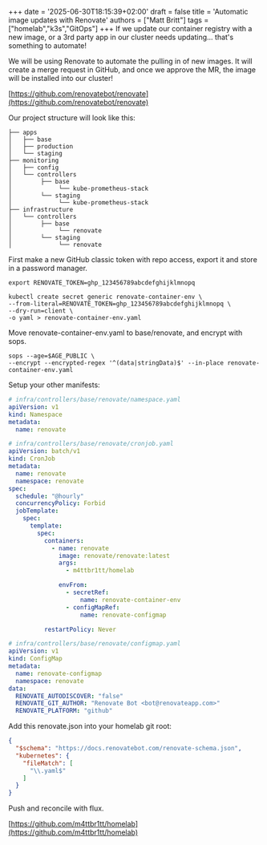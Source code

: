 +++
date = '2025-06-30T18:15:39+02:00'
draft = false
title = 'Automatic image updates with Renovate'
authors = ["Matt Britt"]
tags = ["homelab","k3s","GitOps"]
+++
If we update our container registry with a new image, or a 3rd party app in our cluster needs updating... that's something to automate!

<!--more-->

We will be using Renovate to automate the pulling in of new images. It will create a merge request in GitHub, and once we approve the MR, the image will be installed into our cluster!

[https://github.com/renovatebot/renovate](https://github.com/renovatebot/renovate)

Our project structure will look like this:

```shell
├── apps
│   ├── base
│   ├── production 
│   └── staging
├── monitoring
│   ├── config
│   └── controllers
│        ├── base
│             └── kube-prometheus-stack
│        └── staging
│             └── kube-prometheus-stack
├── infrastructure
│   └── controllers
│        ├── base
│             └── renovate 
│        └── staging
│             └── renovate
```

First make a new GitHub classic token with repo access, export it and  store in a password manager.

```shell
export RENOVATE_TOKEN=ghp_123456789abcdefghijklmnopq
```

```
kubectl create secret generic renovate-container-env \
--from-literal=RENOVATE_TOKEN=ghp_123456789abcdefghijklmnopq \
--dry-run=client \
-o yaml > renovate-container-env.yaml
```

Move renovate-container-env.yaml to base/renovate, and encrypt with sops.

```
sops --age=$AGE_PUBLIC \
--encrypt --encrypted-regex '^(data|stringData)$' --in-place renovate-container-env.yaml
```

Setup your other manifests:

```yaml
# infra/controllers/base/renovate/namespace.yaml
apiVersion: v1
kind: Namespace
metadata:
  name: renovate
```

```yaml
# infra/controllers/base/renovate/cronjob.yaml
apiVersion: batch/v1
kind: CronJob
metadata:
  name: renovate
  namespace: renovate
spec:
  schedule: "@hourly"
  concurrencyPolicy: Forbid
  jobTemplate:
    spec:
      template:
        spec:
          containers:
            - name: renovate
              image: renovate/renovate:latest
              args:
                - m4ttbr1tt/homelab 

              envFrom:
                - secretRef:
                    name: renovate-container-env
                - configMapRef:
                    name: renovate-configmap

          restartPolicy: Never

```

```yaml
# infra/controllers/base/renovate/configmap.yaml
apiVersion: v1
kind: ConfigMap
metadata:
  name: renovate-configmap
  namespace: renovate
data:
  RENOVATE_AUTODISCOVER: "false"
  RENOVATE_GIT_AUTHOR: "Renovate Bot <bot@renovateapp.com>"
  RENOVATE_PLATFORM: "github"

```

Add this renovate.json into your homelab git root:

```json in root of repo
{
  "$schema": "https://docs.renovatebot.com/renovate-schema.json",
  "kubernetes": {
    "fileMatch": [
      "\\.yaml$"
    ]
  }
}
```

Push and reconcile with flux.

[https://github.com/m4ttbr1tt/homelab](https://github.com/m4ttbr1tt/homelab)
